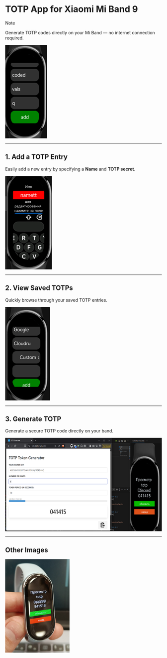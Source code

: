 # TOTP App for Xiaomi Mi Band 9

> [!NOTE]  
> Generate TOTP codes directly on your Mi Band — no internet connection required.

<img src="images/image.png" alt="Main screen" height="300px" />

---

## 1. Add a TOTP Entry
Easily add a new entry by specifying a **Name** and **TOTP secret**.

<img src="images/image-1.png" alt="Add TOTP entry" height="300px" />

---

## 2. View Saved TOTPs
Quickly browse through your saved TOTP entries.

<img src="images/image-2.png" alt="List of saved TOTPs" height="300px" />

---

## 3. Generate TOTP
Generate a secure TOTP code directly on your band.

<img src="images/image-3.png" alt="Generate TOTP" height="300px" />

---

## Other Images
<img src="images/image-4.png" alt="Other app screen" height="300px" />
